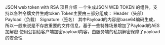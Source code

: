 JSON web token with RSA
项目介绍
一个生成JSON WEB TOKEN 的组件，支持以各种令牌文件生成token
Token主要由三部分组成：
Header（头部）
Payload（负载）
Signature（签名）
其中Payload的内容是base64编码生成，所以一般来说是不存放重要的文件信息，基于一些特殊场景增加了Payload的AES加解密
使用公钥给客户端加密payload内容，由服务端的私钥解密保障了payload的安全性
